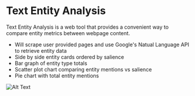 # Text Entity Analysis
Text Entity Analysis is a web tool that provides a convenient way to compare entity metrics between webpage content.
- Will scrape user provided pages and use Google's Natual Language API to retrieve entity data
- Side by side entity cards ordered by salience
- Bar graph of entity type totals
- Scatter plot chart comparing entity mentions vs salience
- Pie chart with total entity mentions 

![Alt Text](https://media.giphy.com/media/jOcBoZeBf8AgBtC4ax/giphy.gif)
